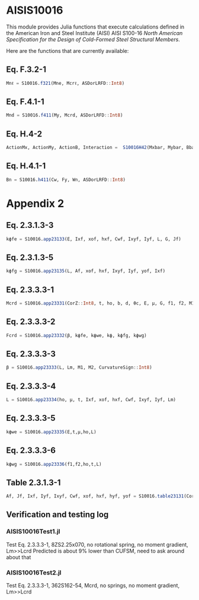 # AISIS10016

This module provides Julia functions that execute calculations defined in the American Iron and Steel Institute (AISI)  AISI S100-16 *North American Specification for the Design of Cold-Formed Steel Structural Members*.

Here are the functions that are currently available:

## Eq. F.3.2-1
```julia
Mnℓ = S10016.f321(Mne, Mcrℓ, ASDorLRFD::Int8)
```
## Eq. F.4.1-1
```julia
Mnd = S10016.f411(My, Mcrd, ASDorLRFD::Int8)
```
## Eq. H.4-2
```julia
ActionMx, ActionMy, ActionB, Interaction =  S10016H42(Mxbar, Mybar, Bbar, Maxℓo, Mayℓo, Ba)
```
## Eq. H.4.1-1
```julia
Bn = S10016.h411(Cw, Fy, Wn, ASDorLRFD::Int8)
```
# Appendix 2

## Eq. 2.3.1.3-3
```julia
kϕfe = S10016.app23133(E, Ixf, xof, hxf, Cwf, Ixyf, Iyf, L, G, Jf)
```
## Eq. 2.3.1.3-5
```julia
kϕfg = S10016.app23135(L, Af, xof, hxf, Ixyf, Iyf, yof, Ixf)
```
## Eq. 2.3.3.3-1
```julia
Mcrd = S10016.app23331(CorZ::Int8, t, ho, b, d, θc, E, μ, G, f1, f2, M1, M2, CurvatureSign::Int8, Lm, kϕ, Sf)
```
## Eq. 2.3.3.3-2
```julia
Fcrd = S10016.app23332(β, kϕfe, kϕwe, kϕ, kϕfg, kϕwg)
```
## Eq. 2.3.3.3-3
```julia
β = S10016.app23333(L, Lm, M1, M2, CurvatureSign::Int8)
```
## Eq. 2.3.3.3-4
```julia
L = S10016.app23334(ho, μ, t, Ixf, xof, hxf, Cwf, Ixyf, Iyf, Lm)
```
## Eq. 2.3.3.3-5
```julia
kϕwe = S10016.app23335(E,t,μ,ho,L)
```
## Eq. 2.3.3.3-6
```julia
kϕwg = S10016.app23336(f1,f2,ho,t,L)
```
## Table 2.3.1.3-1
```julia
Af, Jf, Ixf, Iyf, Ixyf, Cwf, xof, hxf, hyf, yof = S10016.table23131(CorZ::Int8,t,b,d,θ)
```

## Verification and testing log

### AISIS10016Test1.jl

Test Eq. 2.3.3.3-1, 8ZS2.25x070, no rotational spring, no moment gradient, Lm>>Lcrd
Predicted is about 9% lower than CUFSM, need to ask around about that

### AISIS10016Test2.jl

Test Eq. 2.3.3.3-1, 362S162-54, Mcrd, no springs, no moment gradient, Lm>>Lcrd
